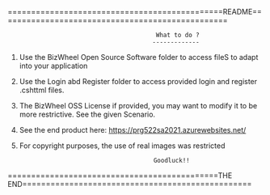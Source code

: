 ==============================================README=================================================

                                             What to do ?
                                            -------------
1. Use the BizWheel Open Source Software folder to access fileS to adapt into your application
2. Use the Login abd Register folder to access provided login and register .cshttml files.
3. The BizWheel OSS License if provided, you may want to modify it to be more restrictive. See the   given Scenario.
4. See the end product here: https://prg522sa2021.azurewebsites.net/
5. For copyright purposes, the use of real images was restricted

                                            Goodluck!!

=============================================THE END=================================================
